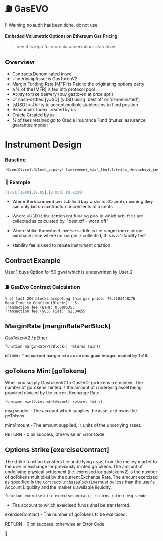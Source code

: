 # ⛽️ GasEVO 

!! Warning 
	no audit has been done, do not use

#### Embeded Volumetric Options on Ethereum Gas Pricing 

> see this repo for more documentation: ~/archive/


## Overview
- Contracts Denominated in wei
- Underlying Asset is GasTokenV2
- Margin Funding Rate [MFR] is Paid to the originating options party 
-  a % of the [MFR] is fed into protocol pool 
-  Ability to take delivery (buy gastoken at price spf.)
-  Or cash-settled [yUSD] (yUSD using 'best of' or 'denominated')
-  [yUSD] = Ability to accept multiple stablecoins to fund position
-  Benchmark Index created by us
-  Oracle Created by us 
-  % of fees retained go to Oracle Insurance Fund (mutual assurance guarantee model)

# Instrument Design

### Baseline
```javascript
[Open/Close],[block_expiry],[increment_tick_lbo],[strike_threashold_inverse_saddle],[yUSD(MFR)]
```
### 🎯 Example
```javascript
[1/5],[1000],[0.05],[0.05%],[0.025%]
```
* Where the increment per tick limit buy order is .05 cents meaning they can only bid on contracts in increments of 5 cents

* Where yUSD is the settlement funding pool in which arb. fees are collected as calculated by: "best off - worst off"

* Where strike threashold inverse saddle is the range from contract purchase price where no margin is collected, this is a 'stability fee'

* stability fee is used to rebate instrument creation



## Contract Example

User_1 buys Option for 50 gwei which is underwritten by User_2

### ⛽️ GasEvo Contract Calculation 

```
% of last 200 blocks accpeting this gas price: 79.3103448276
Mean Time to Confirm (Blocks):	5
Transaction fee (ETH): 0.0095353
Transaction fee (yUSD Fiat): $2.04055
```



## MarginRate [marginRatePerBlock]

GasTokenV2 / pEther

`function marginRatePerBlock() returns (uint)`

`RETURN` : The current margin rate as an unsigned integer, scaled by 1e18.



## goTokens Mint [goTokens]
When you supply GasTokenV2 to GasEVO, goTokens are minted. The number of goTokens minted is the amount of underlying asset being provided divided by the current Exchange Rate.

`function mint(uint mintAmount) returns (uint)`

msg.sender - The account which supplies the asset and owns the goTokens.

mintAmount - The amount supplied, in units of the underlying asset.

RETURN - 0 on success, otherwise an Error Code.

## Options Strike [exerciseContract]
The strike function transfers the underlying asset from the money market to the user in exchange for previously minted goTokens. The amount of underlying physical settlement (i.e. exercised for gastokenv2) is the number of goTokens multiplied by the current Exchange Rate. The amount exercised as specified in the `ContractPurchaseBlockTime` must be less than the user's Account Liquidity and the market's available liquidity.

`function exercise(uint exerciseContract) returns (uint)
msg.sender`

- The account to which exercised funds shall be transferred.

exerciseContract - The number of goTokens to be exercised.

RETURN - 0 on success, otherwise an Error Code.

🚧 